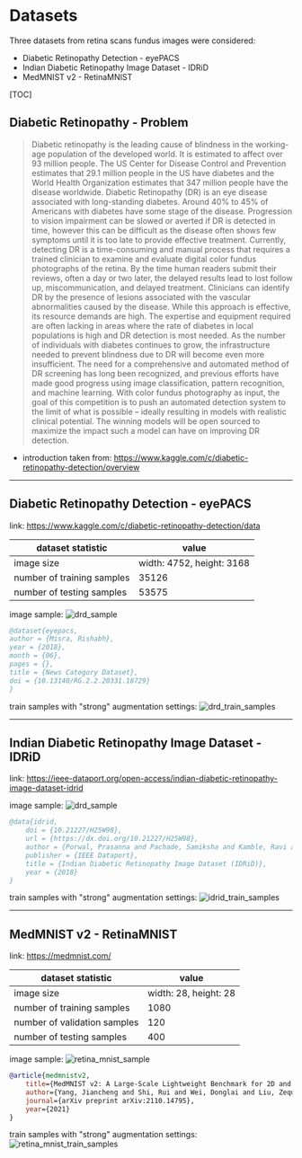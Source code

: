 # Datasets

Three datasets from retina scans fundus images were considered:
* Diabetic Retinopathy Detection - eyePACS
* Indian Diabetic Retinopathy Image Dataset - IDRiD
* MedMNIST v2 - RetinaMNIST

[TOC]

## Diabetic Retinopathy - Problem

> Diabetic retinopathy is the leading cause of blindness in the working-age population of the developed world. It is estimated to affect over 93 million people.
    The US Center for Disease Control and Prevention estimates that 29.1 million people in the US have diabetes and the World Health Organization estimates that 347 million people have the disease worldwide. Diabetic Retinopathy (DR) is an eye disease associated with long-standing diabetes. Around 40% to 45% of Americans with diabetes have some stage of the disease. Progression to vision impairment can be slowed or averted if DR is detected in time, however this can be difficult as the disease often shows few symptoms until it is too late to provide effective treatment.
    Currently, detecting DR is a time-consuming and manual process that requires a trained clinician to examine and evaluate digital color fundus photographs of the retina. By the time human readers submit their reviews, often a day or two later, the delayed results lead to lost follow up, miscommunication, and delayed treatment.
    Clinicians can identify DR by the presence of lesions associated with the vascular abnormalities caused by the disease. While this approach is effective, its resource demands are high. The expertise and equipment required are often lacking in areas where the rate of diabetes in local populations is high and DR detection is most needed. As the number of individuals with diabetes continues to grow, the infrastructure needed to prevent blindness due to DR will become even more insufficient.
    The need for a comprehensive and automated method of DR screening has long been recognized, and previous efforts have made good progress using image classification, pattern recognition, and machine learning. With color fundus photography as input, the goal of this competition is to push an automated detection system to the limit of what is possible – ideally resulting in models with realistic clinical potential. The winning models will be open sourced to maximize the impact such a model can have on improving DR detection.

- introduction taken from: https://www.kaggle.com/c/diabetic-retinopathy-detection/overview

---

## Diabetic Retinopathy Detection - eyePACS

link: https://www.kaggle.com/c/diabetic-retinopathy-detection/data

dataset statistic | value
--- | ---
image size | width: 4752, height: 3168
number of training samples | 35126
number of testing samples | 53575

image sample:
![drd_sample](./images/diabetic_retinopathy_sample.jpeg)

```bibtex
@dataset{eyepacs,
author = {Misra, Rishabh},
year = {2018},
month = {06},
pages = {},
title = {News Category Dataset},
doi = {10.13140/RG.2.2.20331.18729}
}
```

train samples with "strong" augmentation settings:
![drd_train_samples](./images/drd_train_samples.png)

---

## Indian Diabetic Retinopathy Image Dataset - IDRiD

link: https://ieee-dataport.org/open-access/indian-diabetic-retinopathy-image-dataset-idrid

image sample:
![drd_sample](./images/idrd_sample.jpg)

```bibtex
@data{idrid,
    doi = {10.21227/H25W98},
    url = {https://dx.doi.org/10.21227/H25W98},
    author = {Porwal, Prasanna and Pachade, Samiksha and Kamble, Ravi and Kokare, Manesh and Deshmukh, Girish and Sahasrabuddhe, Vivek and Meriaudeau, Fabrice},
    publisher = {IEEE Dataport},
    title = {Indian Diabetic Retinopathy Image Dataset (IDRiD)},
    year = {2018}
}
```

train samples with "strong" augmentation settings:
![idrid_train_samples](./images/idrid_train_samples.png)

---

## MedMNIST v2 - RetinaMNIST

link: https://medmnist.com/

dataset statistic | value
--- | ---
image size | width: 28, height: 28
number of training samples | 1080
number of validation samples | 120
number of testing samples | 400

image sample:
![retina_mnist_sample](./images/retina_mnist_sample.png)

```bibtex
@article{medmnistv2,
    title={MedMNIST v2: A Large-Scale Lightweight Benchmark for 2D and 3D Biomedical Image Classification},
    author={Yang, Jiancheng and Shi, Rui and Wei, Donglai and Liu, Zequan and Zhao, Lin and Ke, Bilian and Pfister, Hanspeter and Ni, Bingbing},
    journal={arXiv preprint arXiv:2110.14795},
    year={2021}
}
```

train samples with "strong" augmentation settings:
![retina_mnist_train_samples](./images/retina_mnist_train_samples.png)
